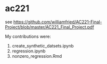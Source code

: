 # ac221

see https://github.com/williamfried/AC221-Final-Project/blob/master/AC221_Final_Project.pdf 

My contributions were:
1. create_synthetic_datsets.ipynb
2. regression.ipynb
3. nonzero_regression.Rmd
